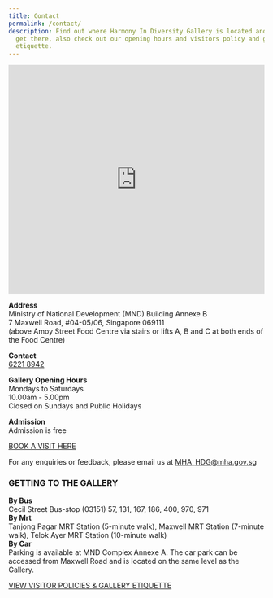 ```yaml
---
title: Contact
permalink: /contact/
description: Find out where Harmony In Diversity Gallery is located and how to
  get there, also check out our opening hours and visitors policy and gallery
  etiquette.
---
```

<iframe loading="lazy" allowfullscreen="" style="border:0;" height="450" width="100%" src="https://www.google.com/maps/embed?pb=!1m18!1m12!1m3!1d3988.823269365817!2d103.84465105005495!3d1.2796545990620822!2m3!1f0!2f0!3f0!3m2!1i1024!2i768!4f13.1!3m3!1m2!1s0x31da191299684e2f%3A0x2fcd168718b3a1e9!2sHarmony%20in%20Diversity%20Gallery!5e0!3m2!1sen!2ssg!4v1674088872113!5m2!1sen!2ssg"></iframe>

**Address**  
Ministry of National Development (MND) Building Annexe B  
7 Maxwell Road, #04-05/06, Singapore 069111  
(above Amoy Street Food Centre via stairs or lifts A, B and C at both ends of the Food Centre)

**Contact**  
[6221 8942](tel:62218942)

**Gallery Opening Hours**  
Mondays to Saturdays  
10.00am - 5.00pm  
Closed on Sundays and Public Holidays

**Admission**  
Admission is free

[BOOK A VISIT HERE](https://form.gov.sg/forms/mha/5bab41b04e2ef2000f8f2a4d)

For any enquiries or feedback, please email us at&nbsp;[MHA\_HDG@mha.gov.sg](mailto:MHA_HDG@mha.gov.sg)

### GETTING TO THE GALLERY


<div class="row">
<div class="col is-3">
	<b>By Bus</b><br>Cecil Street Bus-stop (03151) 57, 131, 167, 186, 400, 970, 971</div>
<div class="col is-4"><b>By Mrt</b><br>Tanjong Pagar MRT Station (5-minute walk), Maxwell MRT Station (7-minute walk), Telok Ayer MRT Station (10-minute walk)</div>
<div class="col is-5"><b>By Car</b><br>Parking is available at MND Complex Annexe A. The car park can be accessed from Maxwell Road and is located on the same level as the Gallery.</div>
</div>

[VIEW VISITOR POLICIES &amp; GALLERY ETIQUETTE](/visitor-policies)